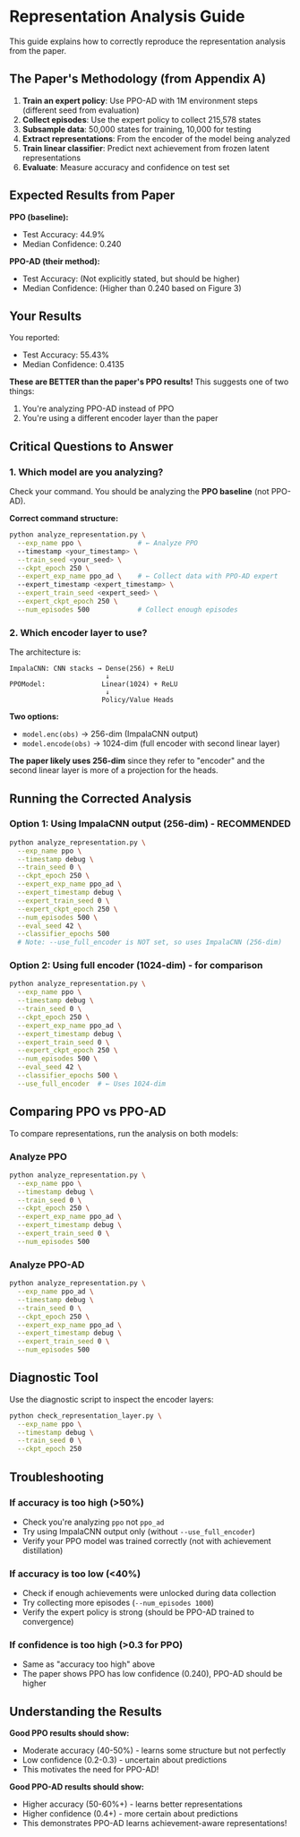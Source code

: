 # Representation Analysis Guide

This guide explains how to correctly reproduce the representation analysis from the paper.

## The Paper's Methodology (from Appendix A)

1. **Train an expert policy**: Use PPO-AD with 1M environment steps (different seed from evaluation)
2. **Collect episodes**: Use the expert policy to collect 215,578 states
3. **Subsample data**: 50,000 states for training, 10,000 for testing
4. **Extract representations**: From the encoder of the model being analyzed
5. **Train linear classifier**: Predict next achievement from frozen latent representations
6. **Evaluate**: Measure accuracy and confidence on test set

## Expected Results from Paper

**PPO (baseline):**
- Test Accuracy: 44.9%
- Median Confidence: 0.240

**PPO-AD (their method):**
- Test Accuracy: (Not explicitly stated, but should be higher)
- Median Confidence: (Higher than 0.240 based on Figure 3)

## Your Results

You reported:
- Test Accuracy: 55.43%
- Median Confidence: 0.4135

**These are BETTER than the paper's PPO results!** This suggests one of two things:
1. You're analyzing PPO-AD instead of PPO
2. You're using a different encoder layer than the paper

## Critical Questions to Answer

### 1. Which model are you analyzing?

Check your command. You should be analyzing the **PPO baseline** (not PPO-AD).

**Correct command structure:**
```bash
python analyze_representation.py \
  --exp_name ppo \              # ← Analyze PPO
  --timestamp <your_timestamp> \
  --train_seed <your_seed> \
  --ckpt_epoch 250 \
  --expert_exp_name ppo_ad \    # ← Collect data with PPO-AD expert
  --expert_timestamp <expert_timestamp> \
  --expert_train_seed <expert_seed> \
  --expert_ckpt_epoch 250 \
  --num_episodes 500            # Collect enough episodes
```

### 2. Which encoder layer to use?

The architecture is:
```
ImpalaCNN: CNN stacks → Dense(256) + ReLU
                        ↓
PPOModel:              Linear(1024) + ReLU
                        ↓
                       Policy/Value Heads
```

**Two options:**
- `model.enc(obs)` → 256-dim (ImpalaCNN output)
- `model.encode(obs)` → 1024-dim (full encoder with second linear layer)

**The paper likely uses 256-dim** since they refer to "encoder" and the second linear layer is more of a projection for the heads.

## Running the Corrected Analysis

### Option 1: Using ImpalaCNN output (256-dim) - RECOMMENDED

```bash
python analyze_representation.py \
  --exp_name ppo \
  --timestamp debug \
  --train_seed 0 \
  --ckpt_epoch 250 \
  --expert_exp_name ppo_ad \
  --expert_timestamp debug \
  --expert_train_seed 0 \
  --expert_ckpt_epoch 250 \
  --num_episodes 500 \
  --eval_seed 42 \
  --classifier_epochs 500
  # Note: --use_full_encoder is NOT set, so uses ImpalaCNN (256-dim)
```

### Option 2: Using full encoder (1024-dim) - for comparison

```bash
python analyze_representation.py \
  --exp_name ppo \
  --timestamp debug \
  --train_seed 0 \
  --ckpt_epoch 250 \
  --expert_exp_name ppo_ad \
  --expert_timestamp debug \
  --expert_train_seed 0 \
  --expert_ckpt_epoch 250 \
  --num_episodes 500 \
  --eval_seed 42 \
  --classifier_epochs 500 \
  --use_full_encoder  # ← Uses 1024-dim
```

## Comparing PPO vs PPO-AD

To compare representations, run the analysis on both models:

### Analyze PPO
```bash
python analyze_representation.py \
  --exp_name ppo \
  --timestamp debug \
  --train_seed 0 \
  --ckpt_epoch 250 \
  --expert_exp_name ppo_ad \
  --expert_timestamp debug \
  --expert_train_seed 0 \
  --num_episodes 500
```

### Analyze PPO-AD
```bash
python analyze_representation.py \
  --exp_name ppo_ad \
  --timestamp debug \
  --train_seed 0 \
  --ckpt_epoch 250 \
  --expert_exp_name ppo_ad \
  --expert_timestamp debug \
  --expert_train_seed 0 \
  --num_episodes 500
```

## Diagnostic Tool

Use the diagnostic script to inspect the encoder layers:

```bash
python check_representation_layer.py \
  --exp_name ppo \
  --timestamp debug \
  --train_seed 0 \
  --ckpt_epoch 250
```

## Troubleshooting

### If accuracy is too high (>50%)
- Check you're analyzing `ppo` not `ppo_ad`
- Try using ImpalaCNN output only (without `--use_full_encoder`)
- Verify your PPO model was trained correctly (not with achievement distillation)

### If accuracy is too low (<40%)
- Check if enough achievements were unlocked during data collection
- Try collecting more episodes (`--num_episodes 1000`)
- Verify the expert policy is strong (should be PPO-AD trained to convergence)

### If confidence is too high (>0.3 for PPO)
- Same as "accuracy too high" above
- The paper shows PPO has low confidence (0.240), PPO-AD should be higher

## Understanding the Results

**Good PPO results should show:**
- Moderate accuracy (40-50%) - learns some structure but not perfectly
- Low confidence (0.2-0.3) - uncertain about predictions
- This motivates the need for PPO-AD!

**Good PPO-AD results should show:**
- Higher accuracy (50-60%+) - learns better representations
- Higher confidence (0.4+) - more certain about predictions
- This demonstrates PPO-AD learns achievement-aware representations!

